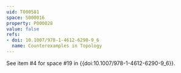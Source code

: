 ```yaml
---
uid: T000581
space: S000016
property: P000028
value: false
refs:
- doi: 10.1007/978-1-4612-6290-9_6
  name: Counterexamples in Topology
---
```



See item #4 for space #19 in {{doi:10.1007/978-1-4612-6290-9_6}}.
